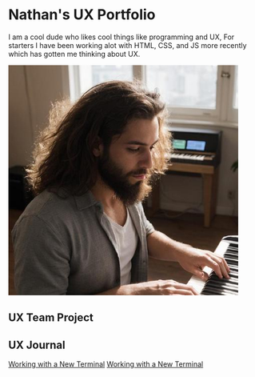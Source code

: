 # Nathan's UX Portfolio

I am a cool dude who likes cool things like programming and UX, For starters I have been working alot with HTML, CSS, and JS more recently which has gotten me thinking about UX. 

![picture of me](assets/NathanLookinGood.jpeg "Nathan Picture AI-Generated") 
## UX Team Project


## UX Journal

[Working with a New Terminal](j01/)
[Working with a New Terminal](j02/)
